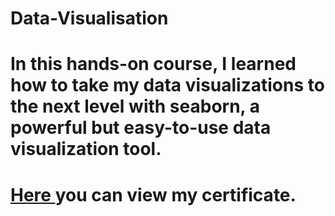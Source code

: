 # Data-Visualisation
# In this hands-on course, I learned how to take my data visualizations to the next level with seaborn, a powerful but easy-to-use data visualization tool.

# <a href="https://www.kaggle.com/learn/certification/liliamahdid/data-visualization"> Here </a> you can view my certificate.
